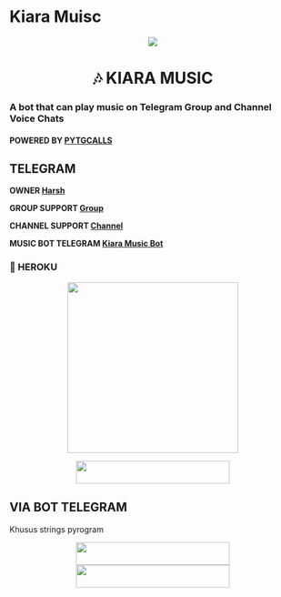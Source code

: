 # Kiara Muisc
<p align="center">
  <img src="https://telegra.ph/file/753de9d023e666dda1b36.jpg">
</p>
<h1 align="center">
  <b>🎶 KIARA MUSIC</b>
</h1>

### A bot that can play music on Telegram Group and Channel Voice Chats
#### POWERED BY [PYTGCALLS](https://github.com/pytgcalls/pytgcalls)


## TELEGRAM

<b>OWNER [Harsh](https://t.me/Proud_of_an_Indian)</b>

<b>GROUP SUPPORT [Group](https://t.me/Kiara_Support)</b>

<b>CHANNEL SUPPORT [Channel](https://t.me/The_Blaze_Network)</b>

<b>MUSIC BOT TELEGRAM [Kiara Music Bot](https://t.me/kiara_ro_bot)</b>



### 💜 HEROKU

<p align="center"><a href="https://heroku.com/deploy?template=https://github.com/HarshPanditXD/Kiara-Music"><img src="https://img.shields.io/badge/Kiara Music-HEROKU-blue?style=plastic&logo=heroku&logoColor=yellow"width="300"heigh="100" /></a></p>


<p align="center"><a href="https://replit.com/@kenkannih/strings-session#main.py"><img src="https://img.shields.io/badge/REPLIT-STRINGS-yellow?style=plastic&logo=replit&logoColor=yellow"width="270" height="40" /></a></p>

## VIA BOT TELEGRAM
Khusus strings pyrogram
<p align="center">
<a href="https://t.me/Stringdurhakabot"><img src="https://img.shields.io/badge/STRING-BOT-green?style=plastic&logo=Telegram"width="270" height="40"  /></a>
<a href="https://t.me/Kiara_ro_bot"><img src="https://img.shields.io/badge/BOT API HASH-DAN APP ID-gold?style=plastic&logo=Telegram&logoColor=yellow"width="270" height="40" /></a>
</p>
